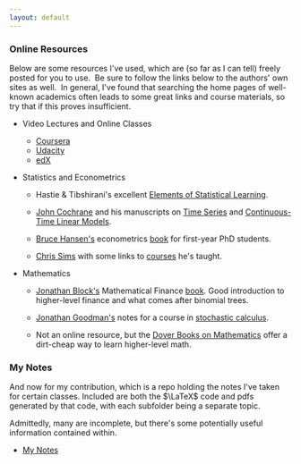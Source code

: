 ```yaml
---
layout: default
---
```


### Online Resources

Below are some resources I've used, which are (so far as I can tell) freely posted for you to use.  Be sure to follow the links below to the authors' own sites as well.  In general, I've found that searching the home pages of well-known academics often leads to some great links and course materials, so try that if this proves insufficient.

* Video Lectures and Online Classes
    * <a href="https://www.coursera.org/" target="_blank">Coursera</a>
    * <a href="https://www.udacity.com/" target="_blank">Udacity</a>
    * <a href="https://www.edx.org/" target="_blank">edX</a>
 
* Statistics and Econometrics

    * Hastie & Tibshirani's excellent <a href="http://statweb.stanford.edu/~tibs/ElemStatLearn/" target="_blank">Elements of Statistical Learning</a>.

    * <a href="http://faculty.chicagobooth.edu/john.cochrane/" target="_blank">John Cochrane</a> and his manuscripts on <a href="http://faculty.chicagobooth.edu/john.cochrane/research/papers/time_series_book.pdf" target="_blank">Time Series</a> and <a href="http://faculty.chicagobooth.edu/john.cochrane/research/papers/continuous_time_linear_models.pdf" target="_blank">Continuous-Time Linear Models</a>.

    * <a href="http://www.ssc.wisc.edu/~bhansen/" target="_blank">Bruce Hansen's</a> econometrics <a href="http://www.ssc.wisc.edu/~bhansen/econometrics/" target="_blank">book</a> for first-year PhD students.

    * <a href="http://www.princeton.edu/~sims/" target="_blank">Chris Sims</a> with some links to <a href="http://www.princeton.edu/~sims/#Courses" target="_blank">courses</a> he's taught.


* Mathematics

    * <a href="http://www.math.upenn.edu/~blockj/" target="_blank">Jonathan Block's</a> Mathematical Finance <a href="http://www.math.upenn.edu/~blockj/papers/bookmain.pdf" target="_blank">book</a>. Good introduction to higher-level finance and what comes after binomial trees.


    * <a href="http://www.math.nyu.edu/faculty/goodman/" target="_blank">Jonathan Goodman's</a> notes for a course in <a href="http://www.math.nyu.edu/faculty/goodman/teaching/StochCalc2004/" target="_blank">stochastic calculus</a>. 


    * Not an online resource, but the <a href="http://www.amazon.com/s/ref=sr_nr_n_0?rh=n%3A283155%2Ck%3Adover+mathematics&keywords=dover+mathematics&ie=UTF8&qid=1369256197&rnid=2941120011&ajr=10" target="_blank">Dover Books on Mathematics</a> offer a dirt-cheap way to learn higher-level math.


### My Notes

And now for my contribution, which is a repo holding the notes I've taken for certain classes. Included are both the $\LaTeX$ code and pdfs generated by that code, with each subfolder being a separate topic.

Admittedly, many are incomplete, but there's some potentially useful information contained within.

* <a href="https://github.com/mcocci/Notes" target="_blank">My Notes</a>

